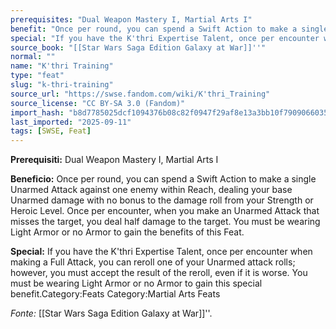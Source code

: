 ```yaml
---
prerequisites: "Dual Weapon Mastery I, Martial Arts I"
benefit: "Once per round, you can spend a Swift Action to make a single Unarmed Attack against one enemy within Reach, dealing your base Unarmed damage with no bonus to the damage roll from your Strength or Heroic Level.  Once per encounter, when you make an Unarmed Attack that misses the target, you deal half damage to the target.  You must be wearing Light Armor or no Armor to gain the benefits of this Feat."
special: "If you have the K'thri Expertise Talent, once per encounter when making a Full Attack, you can reroll one of your Unarmed attack rolls; however, you must accept the result of the reroll, even if it is worse. You must be wearing Light Armor or no Armor to gain this special benefit.Category:Feats Category:Martial Arts Feats"
source_book: "[[Star Wars Saga Edition Galaxy at War]]''"
normal: ""
name: "K'thri Training"
type: "feat"
slug: "k-thri-training"
source_url: "https://swse.fandom.com/wiki/K'thri_Training"
source_license: "CC BY-SA 3.0 (Fandom)"
import_hash: "b8d7785025dcf1094376b08c82f0947f29af8e13a3bb10f7909066035336c62d"
last_imported: "2025-09-11"
tags: [SWSE, Feat]
---
```

**Prerequisiti:** Dual Weapon Mastery I, Martial Arts I

**Beneficio:** Once per round, you can spend a Swift Action to make a single Unarmed Attack against one enemy within Reach, dealing your base Unarmed damage with no bonus to the damage roll from your Strength or Heroic Level.  Once per encounter, when you make an Unarmed Attack that misses the target, you deal half damage to the target.  You must be wearing Light Armor or no Armor to gain the benefits of this Feat.

**Special:** If you have the K'thri Expertise Talent, once per encounter when making a Full Attack, you can reroll one of your Unarmed attack rolls; however, you must accept the result of the reroll, even if it is worse. You must be wearing Light Armor or no Armor to gain this special benefit.Category:Feats Category:Martial Arts Feats

*Fonte:* [[Star Wars Saga Edition Galaxy at War]]''.